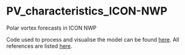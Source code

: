 # PV_characteristics_ICON-NWP
Polar vortex forecasts in ICON NWP

Code used to process and visualise the model can be found [here](./code). All references are listed [here](./bib).

